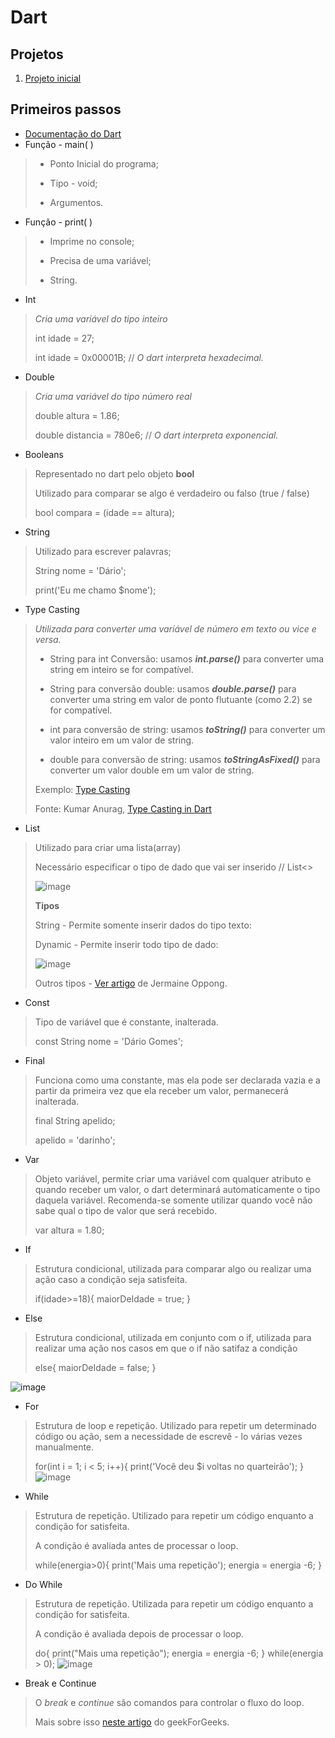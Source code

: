 # Dart

## Projetos

1. [Projeto inicial](https://github.com/dario-gms/Dart/blob/main/projeto_inicial.dart)

## Primeiros passos

- [Documentação do Dart](https://dart.dev/guides)
- Função - main( )
> - Ponto Inicial do programa;
> 
> - Tipo - void;
> 
> - Argumentos.
- Função - print( )
> - Imprime no console;
> 
> - Precisa de uma variável;
> 
> - String. 
- Int
>*Cria uma variável do tipo inteiro*
> 
> int idade = 27;
> 
> int idade = 0x00001B; // *O dart interpreta hexadecimal.*
- Double
> *Cria uma variável do tipo número real*
> 
> double altura = 1.86;
> 
> double distancia = 780e6; // *O dart interpreta exponencial.*
- Booleans
> Representado no dart pelo objeto **bool**
> 
> Utilizado para comparar se algo é verdadeiro ou falso (true / false)
> 
> bool compara = (idade == altura);
- String
> Utilizado para escrever palavras;
> 
> String nome = 'Dário';
> 
> print('Eu me chamo $nome');
- Type Casting
> *Utilizada para converter uma variável de número em texto ou vice e versa.*
> 
>  - String para int Conversão: usamos ***int.parse()*** para converter uma string em inteiro se for compatível.
>  
>  - String para conversão double: usamos ***double.parse()*** para converter uma string em valor de ponto flutuante (como 2.2) se for compatível.
>  
>  - int para conversão de string: usamos ***toString()*** para converter um valor inteiro em um valor de string.
>  
>  - double para conversão de string: usamos ***toStringAsFixed()*** para converter um valor double em um valor de string.
>  
>  Exemplo: [Type Casting](https://github.com/dario-gms/Dart/blob/main/type_casting.dart)
>  
>  Fonte: Kumar Anurag, [Type Casting in Dart](https://medium.com/dart-school-by-kmranrg/chapter-3-type-casting-in-dart-76837475772a)
- List
> Utilizado para criar uma lista(array)
>
> Necessário especificar o tipo de dado que vai ser inserido // List<>
>
> ![image](https://user-images.githubusercontent.com/86432208/163430763-6d66b62b-f91e-42f7-b459-e37f2be6b6ad.png)
> 
> **Tipos**
>  
> String - Permite somente inserir dados do tipo texto:
> 
> Dynamic - Permite inserir todo tipo de dado:
>
>  ![image](https://user-images.githubusercontent.com/86432208/163432417-20bfc6e5-3221-4b41-9975-a1ef7a2e63ea.png)
>  
>  Outros tipos - [Ver artigo](https://codeburst.io/top-10-array-utility-methods-you-should-know-dart-feb2648ee3a2) de Jermaine Oppong.
- Const
> Tipo de variável que é constante, inalterada.
> 
> const String nome = 'Dário Gomes';
- Final
> Funciona como uma constante, mas ela pode ser declarada vazia e a partir da primeira vez que ela receber um valor, permanecerá inalterada.
> 
> final String apelido;
> 
> apelido = 'darinho';
- Var
> Objeto variável, permite criar uma variável com qualquer atributo e quando receber um valor, o dart determinará automaticamente o tipo daquela variável. Recomenda-se somente utilizar quando você não sabe qual o tipo de valor que será recebido.
> 
> var altura = 1.80;
- If
> Estrutura condicional, utilizada para comparar algo ou realizar uma ação caso a condição seja satisfeita.
> 
> if(idade>=18){
    maiorDeIdade = true;
  }
- Else
> Estrutura condicional, utilizada em conjunto com o if, utilizada para realizar uma ação nos casos em que o if não satifaz a condição
>
>  else{
    maiorDeIdade = false;
  }
  
![image](https://user-images.githubusercontent.com/86432208/163449942-6ba1a731-8db1-4ad8-94e8-b33c231cc6fd.png)
- For
> Estrutura de loop e repetição. Utilizado para repetir um determinado código ou ação, sem a necessidade de escrevê - lo várias vezes manualmente.
> 
> for(int i = 1; i < 5; i++){
    print('Você deu $i voltas no quarteirão');
  }
![image](https://user-images.githubusercontent.com/86432208/163456366-f58644de-61fc-4ce0-be2e-66aed7b2281e.png)
- While
> Estrutura de repetição. Utilizado para repetir um código enquanto a condição for satisfeita.
> 
> A condição é avaliada antes de processar o loop.
>
>  while(energia>0){
    print('Mais uma repetição');
    energia = energia -6;
  }
- Do While
> Estrutura de repetição. Utilizada para repetir um código enquanto a condição for satisfeita.
> 
> A condição é avaliada depois de processar o loop.
> 
> do{
    print("Mais uma repetição");
    energia = energia -6;
  } while(energia > 0);
![image](https://user-images.githubusercontent.com/86432208/163458579-9aa58311-7458-4f11-8ff1-3bcbac01bfe3.png)
- Break e Continue
> O *break* e *continue* são comandos para controlar o fluxo do loop.
> 
> Mais sobre isso [neste artigo](https://www.geeksforgeeks.org/dart-loop-control-statements-break-and-continue/) do geekForGeeks. 








